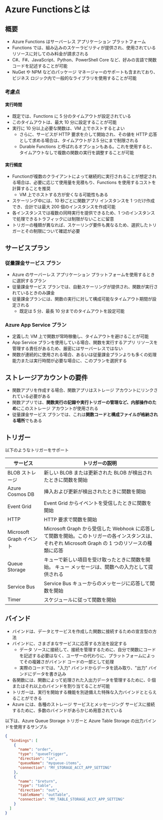 # Azure Functionsとは

## 概要

- Azure Functions はサーバーレス アプリケーション プラットフォーム
- Functions では、組み込みのスケーラビリティが提供され、使用されているリソースに対してのみ料金が請求される
- C#、F#、JavaScript、Python、PowerShell Core など、好みの言語で関数コードを記述することが可能
- NuGet や NPM などのパッケージ マネージャーのサポートも含まれており、ビジネス ロジック内で一般的なライブラリを使用することが可能

### 考慮点

#### 実行時間

- 既定では、Functions に 5 分のタイムアウトが設定されている
- このタイムアウトは、最大 10 分に設定することが可能
- 実行に 10 分以上必要な関数は、VM 上でホストするとよい
  - さらに、サービスが HTTP 要求を介して開始され、その値を HTTP 応答として求める場合は、タイムアウトが 2.5 分にまで制限される
  - Durable Functions と呼ばれるオプションもある。これを使用すると、タイムアウトなしで複数の関数の実行を調整することが可能

#### 実行頻度

- Functionが複数のクライアントによって継続的に実行されることが想定される場合は、必要に応じて使用量を見積もり、Functions を使用するコストを計算することを推奨
  - VM 上でホストする方が安くなる可能性もある
- スケーリング中には、10 秒ごとに関数アプリ インスタンスを 1 つだけ作成でき、合計では最大 200 個のインスタンスを作成可能
- 各インスタンスでは複数の同時実行を提供できるため、1 つのインスタンスで処理できるトラフィックには制限がないことに留意
- トリガーの種類が異なれば、スケーリング要件も異なるため、選択したトリガーとその制限について確認が必要

## サービスプラン

### 従量課金サービス プラン

- Azure のサーバーレス アプリケーション プラットフォームを使用するときに選択するプラン
- 従量課金サービス プランでは、自動スケーリングが提供され、関数が実行されているときのみ課金
- 従量課金プランには、関数の実行に対して構成可能なタイムアウト期間が設定される
  - 既定は 5 分、最長 10 分までのタイムアウトを設定可能

### Azure App Service プラン

- 定義した VM 上で関数が常時稼働し、タイムアウトを避けることが可能
- App Service プランを使用している場合、関数を実行するアプリ リソースを管理する責任があるため、厳密にはサーバーレスではない
- 関数が連続的に使用される場合、あるいは従量課金プランよりも多くの処理能力または実行時間が必要な場合に、このプランを選択する

## ストレージアカウントの要件

- 関数アプリを作成する場合、関数アプリはストレージ アカウントにリンクされている必要がある
- 関数アプリでは、**関数実行の記録や実行トリガーの管理など、内部操作のため**にこのストレージ アカウントが使用される
- 従量課金サービス プランでは、これは**関数コードと構成ファイルが格納される場所**でもある

## トリガー

以下のようなトリガーをサポート

サービス | トリガーの説明
-----|--------
BLOB ストレージ | 新しい BLOB または更新された BLOB が検出されたときに関数を開始
Azure Cosmos DB | 挿入および更新が検出されたときに関数を開始
Event Grid | Event Grid からイベントを受信したときに関数を開始
HTTP | HTTP 要求で関数を開始
Microsoft Graph イベント | Microsoft Graph から受信した Webhook に応答して関数を開始。このトリガーの各インスタンスは、それぞれ Microsoft Graph の 1 つのリソースの種類に応答
Queue Storage | キューで新しい項目を受け取ったときに関数を開始。 キュー メッセージは、関数への入力として提供される
Service Bus | Service Bus キューからのメッセージに応答して関数を開始
Timer | スケジュールに従って関数を開始

## バインド

- バインドは、データとサービスを作成した関数に接続するための宣言型の方法
- バインドに、さまざまなサービスに応答する方法を設定する
  - データ ソースに接続して、接続を管理するために、自分で関数にコードを記述する必要はなく、ユーザーの代わりに、プラットフォームによってその複雑さがバインド コードの一部として処理
  - 実際のコードでは、"入力" バインドからデータを読み取り、"出力" バインドにデータを書き込み
- 各関数には、関数によって処理された入出力データを管理するために、0 個またはそれ以上のバインドを割り当てることが可能
- トリガーは、実行を開始する機能を別途備えた特殊な入力バインドととらえることができる
- Azure には、各種のストレージ サービスとメッセージング サービスに接続するために、多数のバインドがあらかじめ用意されている

以下は、Azure Queue Storage トリガーと Azure Table Storage の出力バインドを使用するサンプル

```Json
{
  "bindings": [
    {
      "name": "order",
      "type": "queueTrigger",
      "direction": "in",
      "queueName": "myqueue-items",
      "connection": "MY_STORAGE_ACCT_APP_SETTING"
    },
    {
      "name": "$return",
      "type": "table",
      "direction": "out",
      "tableName": "outTable",
      "connection": "MY_TABLE_STORAGE_ACCT_APP_SETTING"
    }
  ]
}
```

